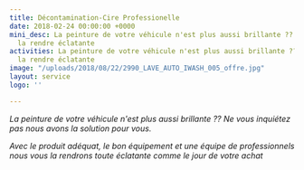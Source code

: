 ```yaml
---
title: Décontamination-Cire Professionelle
date: 2018-02-24 00:00:00 +0000
mini_desc: La peinture de votre véhicule n'est plus aussi brillante ?? Notre Cire
  la rendre éclatante
activities: La peinture de votre véhicule n'est plus aussi brillante ?? Notre Cire
  la rendre éclatante
image: "/uploads/2018/08/22/2990_LAVE_AUTO_IWASH_005_offre.jpg"
layout: service
logo: ''

---
```

_La peinture de votre véhicule n'est plus aussi brillante ?? Ne vous inquiétez pas nous avons la solution pour vous._

_Avec le produit adéquat, le bon équipement et une équipe de professionnels nous vous la rendrons toute éclatante comme le jour de votre achat_